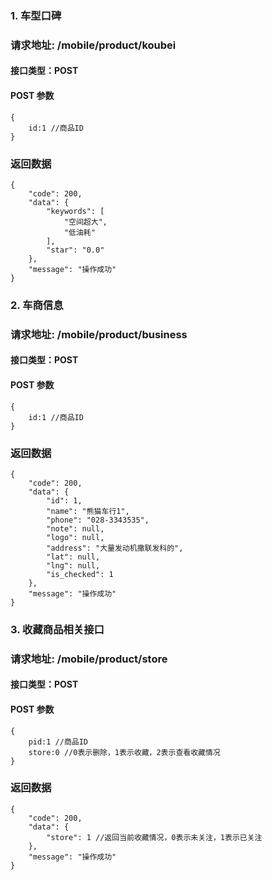 ### 1. 车型口碑
### 请求地址: /mobile/product/koubei

#### 接口类型：POST

#### POST 参数

```
{
    id:1 //商品ID
}
```

### 返回数据

```
{
    "code": 200,
    "data": {
        "keywords": [
            "空间超大",
            "低油耗"
        ],
        "star": "0.0"
    },
    "message": "操作成功"
}
```
### 2. 车商信息
### 请求地址: /mobile/product/business

#### 接口类型：POST

#### POST 参数

```
{
    id:1 //商品ID
}
```

### 返回数据

```
{
    "code": 200,
    "data": {
        "id": 1,
        "name": "熊猫车行1",
        "phone": "028-3343535",
        "note": null,
        "logo": null,
        "address": "大量发动机撒联发科的",
        "lat": null,
        "lng": null,
        "is_checked": 1
    },
    "message": "操作成功"
}
```

### 3. 收藏商品相关接口
### 请求地址: /mobile/product/store

#### 接口类型：POST

#### POST 参数

```
{
    pid:1 //商品ID
    store:0 //0表示删除，1表示收藏，2表示查看收藏情况
}
```

### 返回数据

```
{
    "code": 200,
    "data": {
        "store": 1 //返回当前收藏情况，0表示未关注，1表示已关注
    },
    "message": "操作成功"
}
```